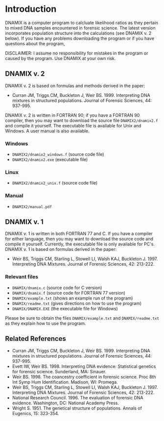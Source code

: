 # Introduction

DNAMIX is a computer program to calcluate likelihood ratios as they pertain to mixed DNA samples encountered in forensic science. The latest version incorporates population structure into the calculations (see DNAMIX v. 2 below). If you have any problems downloading the program or if you have questions about the program,

DISCLAIMER: I assume no responsibility for mistakes in the program or caused by the program. Use DNAMIX at your own risk.

## DNAMIX v. 2

DNAMIX v. 2 is based on formulas and methods derived in the paper:

- Curran JM, Triggs CM, Buckleton J, Weir BS. 1999. Interpreting DNA mixtures in structured populations. Journal of Forensic Sciences, 44: 937-995.

DNAMIX v. 2 is written in FORTRAN 90; if you have a FORTRAN 90 compiler, then you may want to download the source file `DNAMIX2/dnamix2.f` and compile it yourself. The executable file is available for Unix and Windows. A user manual is also available.

### Windows

- `DNAMIX2/dnamix2_windows.f` (source code file)
- `DNAMIX2/dnamix2.exe` (executable file)

### Linux

- `DNAMIX2/dnamix2_unix.f` (source code file)

### Manual
- `DNAMIX2/manual.pdf`

## DNAMIX v. 1
DNAMIX v. 1 is written in both FORTRAN 77 and C. If you have a compiler for either language, then you may want to download the source code and compile it yourself. Currently, the executable file is only available for PC's. DNAMIX v. 1 is based on formulas derived in the paper:

- Weir BS, Triggs CM, Starling L, Stowell LI, Walsh KAJ, Buckleton J. 1997. Interpreting DNA Mixtures. Journal of Forensic Sciences, 42: 213-222.

### Relevant files

- `DNAMIX/dnamix.c` (source code for C version)
- `DNAMIX/dnamix.f` (source code for FORTRAN 77 version)
- `DNAMIX/example.txt` (shows an example run of the program)
- `DNAMIX/readme.txt` (gives directions on how to use the program)
- `DNAMIX/DNAMIX.EXE` (the executable file for Windows)

Please be sure to obtain the files `DNAMIX/example.txt` and `DNAMIX/readme.txt` as they explain how to use the program.

## Related References

- Curran JM, Triggs CM, Buckleton J, Weir BS. 1999. Interpreting DNA mixtures in structured populations. Journal of Forensic Sciences, 44: 937-995.
- Evett IW, Weir BS. 1998. Interpreting DNA evidence: Statistical genetics for forensic science. Sunderland, MA: Sinauer.
- Weir BS. 1998. The coancestry coefficient in forensic science. Proc 8th Int Symp Hum Identification. Madison, WI: Promega.
- Weir BS, Triggs CM, Starling L, Stowell LI, Walsh KAJ, Buckleton J. 1997. Interpreting DNA Mixtures. Journal of Forensic Sciences, 42: 213-222.
- National Research Council. 1996. The evaluation of forensic DNA evidence. Washington, DC: National Academy Press.
- Wright S. 1951. The genetical structure of populations. Annals of Eugenics, 15: 323-354.
